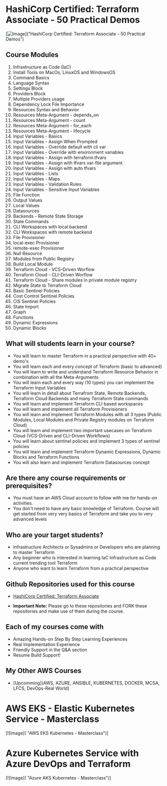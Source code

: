 # HashiCorp Certified: Terraform Associate - 50 Practical Demos

[![Image](https://blogger.googleusercontent.com/img/b/R29vZ2xl/AVvXsEj-XvA1PGabV_Uhlf8Xo4qFEDanVl03it29YS-1_j_hZ0DJ-ThHsPrf3vzl6KrqCrH1UDka6bpgxdpFuCDmNJ-5rvQXDZIJaITXLQJC1HEtIZfgyB9glga7qmkyGF0_ee7D42qz8aHVHexfLU78MgZ8b62T7lklgEd-niwd9ts9hqNLEJ3pcCG7WbYi4XoW/s320/Terraform.png)]("HashiCorp Certified: Terraform Associate - 50 Practical Demos")

## Course Modules

1.  Infrastructure as Code (IaC)
2.  Install Tools on MacOs, LinuxOS and WindowsOS
3.  Command Basics
4.  Language Syntax
5.  Settings Block
6.  Providers Block
7.  Multiple Providers usage
8.  Dependency Lock File Importance
9.  Resources Syntax and Behavior
10. Resources Meta-Argument - depends_on
11. Resources Meta-Argument - count
12. Resources Meta-Argument - for_each
13. Resources Meta-Argument - lifecycle
14. Input Variables - Basics
15. Input Variables - Assign When Prompted
16. Input Variables - Override default with cli var
17. Input Variables - Override with environment variables
18. Input Variables - Assign with terraform.tfvars
19. Input Variables - Assign with tfvars var-file argument
20. Input Variables - Assign with auto tfvars
21. Input Variables - Lists
22. Input Variables - Maps
23. Input Variables - Validation Rules
24. Input Variables - Sensitive Input Variables
25. File Function
26. Output Values
27. Local Values
28. Datasources
29. Backends - Remote State Storage
30. State Commands
31. CLI Workspaces with local backend
32. CLI Workspaces with remote backend
33. File Provisioner
34. local-exec Provisioner
35. remote-exec Provisioner
36. Null Resource
37. Modules from Public Registry
38. Build Local Module
39. Terraform Cloud - VCS-Driven Worflow
40. Terraform Cloud - CLI-Driven Worflow
41. Terraform Cloud - Share modules in private module registry
42. Migrate State to Terraform Cloud
43. Basic Sentinel Policies
44. Cost Control Sentinel Policies
45. CIS Sentinel Policies
46. State Import
47. Graph
48. Functions
49. Dynamic Expressions
50. Dynamic Blocks

## What will students learn in your course?

- You will learn to master Terraform in a practical perspective with 40+ demo's
- You will learn each and every concept of Terraform (basic to advanced)
- You will learn to write and understand Terraform Resource Behavior in combination with all the Meta-Arguments
- You will learn each and every way (10 types) you can implement the Terraform Input Variables
- You will learn in detail about Terrafrom State, Remote Backends, Terraform Cloud Backends and many Terraform State commands
- You will learn and implement Terraform CLI based workspaces
- You will learn and implement all Terraform Provisioners
- You will learn and implement Terraform Modules with all 3 types (Public Modules, Local Modules and Private Registry modules on Terraform Cloud)
- You will learn and implement two important usecases on Terraform Cloud (VCS-Driven and CLI-Driven Workflows)
- You will learn about sentinel policies and implement 3 types of sentinel policies
- You will learn and implement Terraform Dynamic Expressions, Dynamic Blocks and Terraform Functions
- You will also learn and implement Terraform Datasources concept

## Are there any course requirements or prerequisites?

- You must have an AWS Cloud account to follow with me for hands-on activities.
- You don't need to have any basic knowledge of Terraform. Course will get started from very very basics of Terraform and take you to very advanced levels

## Who are your target students?

- Infrastructure Architects or Sysadmins or Developers who are planning to master Terraform
- Any beginner who is interested in learning IaC Infrastructure as Code current trending tool Terraform
- Anyone who want to learn Terraform from a practical perspective

## Github Repositories used for this course

- [HashiCorp Certified: Terraform Associate](https://github.com/Cancerian786/Hashicorp-Terraform-Associate)

- **Important Note:** Please go to these repositories and FORK these repositories and make use of them during the course.

## Each of my courses come with

- Amazing Hands-on Step By Step Learning Experiences
- Real Implementation Experience
- Friendly Support in the Q&A section
- Resume Build Support!

## My Other AWS Courses

- [Upcomming](AWS, AZURE, ANSIBLE, KUBERNETES, DOCKER, MCSA, LFCS, DevOps-Real World)

# AWS EKS - Elastic Kubernetes Service - Masterclass

[![Image]( "AWS EKS Kubernetes - Masterclass")]

# Azure Kubernetes Service with Azure DevOps and Terraform

[![Image]( "Azure AKS Kubernetes - Masterclass")]
